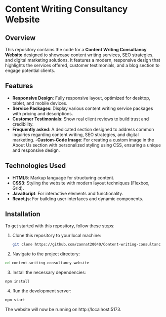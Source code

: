 # Content Writing Consultancy Website

## Overview

This repository contains the code for a **Content Writing Consultancy Website** designed to showcase content writing services, SEO strategies, and digital marketing solutions. It features a modern, responsive design that highlights the services offered, customer testimonials, and a blog section to engage potential clients.

## Features

- **Responsive Design**: Fully responsive layout, optimized for desktop, tablet, and mobile devices.
- **Service Packages**: Display various content writing service packages with pricing and descriptions.
- **Customer Testimonials**: Show real client reviews to build trust and credibility.
- **Frequently asked**: A dedicated section designed to address common inquiries regarding content writing, SEO strategies, and digital marketing. 
-**Custom-Code Image**: For creating a custom image in the About Us section with personalized styling using CSS, ensuring a unique and responsive design.

## Technologies Used

- **HTML5**: Markup language for structuring content.
- **CSS3**: Styling the website with modern layout techniques (Flexbox, Grid).
- **JavaScript**: For interactive elements and functionality.
- **React.js**: For building user interfaces and dynamic components.


## Installation

To get started with this repository, follow these steps:

1. Clone this repository to your local machine:
   ```bash
   git clone https://github.com/zannat20040/Content-writing-consultancy.git
   ```

2. Navigate to the project directory:

``` bash
cd content-writing-consultancy-website
```

3. Install the necessary dependencies:

```bash
npm install
```

4. Run the development server:

```bash
npm start
```
The website will now be running on http://localhost:5173.
